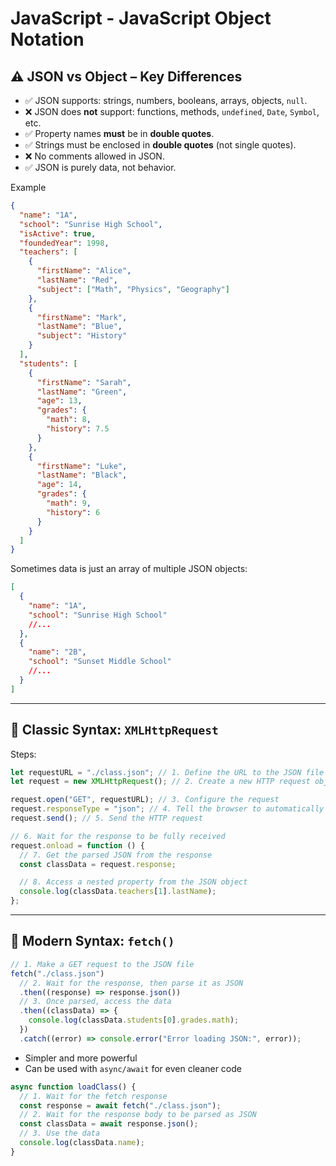 # JavaScript - JavaScript Object Notation

## ⚠️ JSON vs Object – Key Differences

- ✅ JSON supports: strings, numbers, booleans, arrays, objects, `null`.
- ❌ JSON does **not** support: functions, methods, `undefined`, `Date`, `Symbol`, etc.
- ✅ Property names **must** be in **double quotes**.
- ✅ Strings must be enclosed in **double quotes** (not single quotes).
- ❌ No comments allowed in JSON.
- ✅ JSON is purely data, not behavior.

Example

```json
{
  "name": "1A",
  "school": "Sunrise High School",
  "isActive": true,
  "foundedYear": 1998,
  "teachers": [
    {
      "firstName": "Alice",
      "lastName": "Red",
      "subject": ["Math", "Physics", "Geography"]
    },
    {
      "firstName": "Mark",
      "lastName": "Blue",
      "subject": "History"
    }
  ],
  "students": [
    {
      "firstName": "Sarah",
      "lastName": "Green",
      "age": 13,
      "grades": {
        "math": 8,
        "history": 7.5
      }
    },
    {
      "firstName": "Luke",
      "lastName": "Black",
      "age": 14,
      "grades": {
        "math": 9,
        "history": 6
      }
    }
  ]
}
```

Sometimes data is just an array of multiple JSON objects:

```json
[
  {
    "name": "1A",
    "school": "Sunrise High School"
    //...
  },
  {
    "name": "2B",
    "school": "Sunset Middle School"
    //...
  }
]
```

---

## 📜 Classic Syntax: `XMLHttpRequest`

Steps:

```js
let requestURL = "./class.json"; // 1. Define the URL to the JSON file
let request = new XMLHttpRequest(); // 2. Create a new HTTP request object

request.open("GET", requestURL); // 3. Configure the request
request.responseType = "json"; // 4. Tell the browser to automatically parse the response as JSON
request.send(); // 5. Send the HTTP request

// 6. Wait for the response to be fully received
request.onload = function () {
  // 7. Get the parsed JSON from the response
  const classData = request.response;

  // 8. Access a nested property from the JSON object
  console.log(classData.teachers[1].lastName);
};
```

---

## 🚀 Modern Syntax: `fetch()`

```js
// 1. Make a GET request to the JSON file
fetch("./class.json")
  // 2. Wait for the response, then parse it as JSON
  .then((response) => response.json())
  // 3. Once parsed, access the data
  .then((classData) => {
    console.log(classData.students[0].grades.math);
  })
  .catch((error) => console.error("Error loading JSON:", error));
```

- Simpler and more powerful
- Can be used with `async/await` for even cleaner code

```js
async function loadClass() {
  // 1. Wait for the fetch response
  const response = await fetch("./class.json");
  // 2. Wait for the response body to be parsed as JSON
  const classData = await response.json();
  // 3. Use the data
  console.log(classData.name);
}
```
